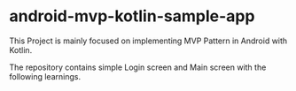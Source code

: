 # android-mvp-kotlin-sample-app
This Project is mainly focused on implementing MVP Pattern in Android with Kotlin.

The repository contains simple Login screen and Main screen with the following learnings.
